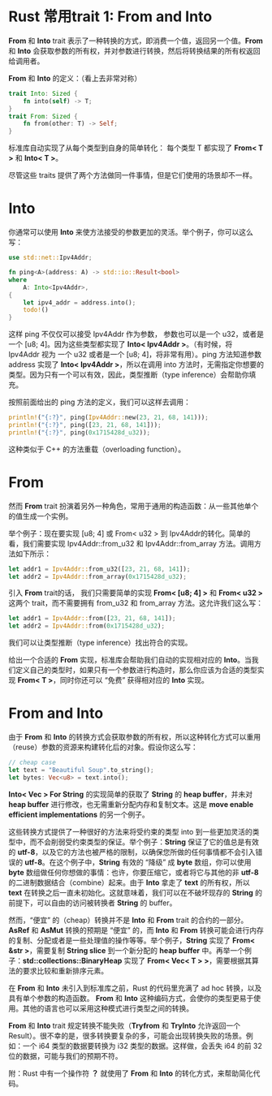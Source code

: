 # Rust 常用trait 1:  From and Into

**From** 和 **Into** trait 表示了一种转换的方式，即消费一个值，返回另一个值。**From** 和 **Into** 会获取参数的所有权，并对参数进行转换，然后将转换结果的所有权返回给调用者。

**From** 和 **Into** 的定义：（看上去非常对称）


```rust
trait Into: Sized { 
    fn into(self) -> T; 
} 
trait From: Sized { 
    fn from(other: T) -> Self; 
}
```
标准库自动实现了从每个类型到自身的简单转化： 每个类型 T 都实现了 **From< T >** 和 **Into< T >**。

尽管这些 traits 提供了两个方法做同一件事情，但是它们使用的场景却不一样。

# Into

你通常可以使用 **Into** 来使方法接受的参数更加的灵活。举个例子，你可以这么写：

```rust
use std::net::Ipv4Addr;

fn ping<A>(address: A) -> std::io::Result<bool>
where
    A: Into<Ipv4Addr>,
{
    let ipv4_addr = address.into();
    todo!()
}
```

这样 ping 不仅仅可以接受 Ipv4Addr 作为参数， 参数也可以是一个 u32，或者是一个 [u8; 4]。因为这些类型都实现了 **Into< Ipv4Addr >**。（有时候，将 Ipv4Addr 视为 一个 u32 或者是一个 [u8; 4]，将非常有用）。ping 方法知道参数 address 实现了 **Into< Ipv4Addr >**，所以在调用 into 方法时，无需指定你想要的类型。因为只有一个可以有效，因此，类型推断（type inference）会帮助你填充。

按照前面给出的 ping 方法的定义，我们可以这样去调用：

```rust
println!("{:?}", ping(Ipv4Addr::new(23, 21, 68, 141)));
println!("{:?}", ping([23, 21, 68, 141]));
println!("{:?}", ping(0x1715428d_u32));
```
这种类似于 C++ 的方法重载（overloading function）。

# From

然而 **From** trait 扮演着另外一种角色，常用于通用的构造函数：从一些其他单个的值生成一个实例。

举个例子：现在要实现 [u8; 4] 或 From< u32 > 到 Ipv4Addr的转化。简单的看，我们需要实现 Ipv4Addr::from_u32 和 Ipv4Addr::from_array 方法。调用方法如下所示：
~~~rust
let addr1 = Ipv4Addr::from_u32([23, 21, 68, 141]);
let addr2 = Ipv4Addr::from_array(0x1715428d_u32);
~~~

引入 **From** trait的话， 我们只需要简单的实现 **From< [u8; 4] >** 和 **From< u32 >** 这两个 trait，而不需要拥有 from_u32 和 from_array 方法。这允许我们这么写：

```rust
let addr1 = Ipv4Addr::from([23, 21, 68, 141]);
let addr2 = Ipv4Addr::from(0x1715428d_u32);
```

我们可以让类型推断（type inference）找出符合的实现。

给出一个合适的 **From** 实现，标准库会帮助我们自动的实现相对应的 **Into**。当我们定义自己的类型时，如果只有一个参数进行构造时，那么你应该为合适的类型实现 **From< T >**，同时你还可以 “免费” 获得相对应的 **Into** 实现。

# From and Into

由于 **From** 和 **Into** 的转换方式会获取参数的所有权，所以这种转化方式可以重用（reuse）参数的资源来构建转化后的对象。假设你这么写：

```rust
// cheap case
let text = "Beautiful Soup".to_string();
let bytes: Vec<u8> = text.into();
```

**Into< Vec<u8> > For String** 的实现简单的获取了 **String** 的 **heap buffer**，并未对 **heap buffer** 进行修改，也无需重新分配内存和复制文本。这是 **move enable efficient implementations** 的另一个例子。

这些转换方式提供了一种很好的方法来将受约束的类型 into 到一些更加灵活的类型中，而不会削弱受约束类型的保证。举个例子：**String** 保证了它的值总是有效的 **utf-8**，以及它的方法也被严格的限制，以确保您所做的任何事情都不会引入错误的 **utf-8**。在这个例子中，**String** 有效的 “降级” 成 **byte** 数组，你可以使用 **byte** 数组做任何你想做的事情：也许，你要压缩它，或者将它与其他的非 **utf-8** 的二进制数据结合（combine）起来。由于 **Into** 拿走了 **text** 的所有权，所以 **text** 在转换之后一直未初始化。这就意味着，我们可以在不破坏现存的 **String** 的前提下，可以自由的访问被转换者 **String** 的 buffer。

然而，“便宜” 的（cheap）转换并不是 **Into** 和 **From** trait 的合约的一部分。**AsRef** 和 **AsMut** 转换的预期是 “便宜” 的，而 **Into** 和 **From** 转换可能会进行内存的复制、分配或者是一些处理值的操作等等。举个例子，**String** 实现了 **From< &str >**，需要复制 **String slice** 到一个新分配的 **heap buffer** 中。再举一个例子：**std::collections::BinaryHeap** 实现了 **From< Vec< T > >**，需要根据其算法的要求比较和重新排序元素。

在 **From** 和 **Into** 未引入到标准库之前，Rust 的代码里充满了 ad hoc 转换，以及具有单个参数的构造函数。 **From** 和 **Into** 这种编码方式，会使你的类型更易于使用。其他的语言也可以采用这种模式进行类型之间的转换。

**From** 和 **Into** trait 规定转换不能失败（**Tryfrom** 和 **TryInto** 允许返回一个 Result）。很不幸的是，很多转换要复杂的多，可能会出现转换失败的场景。例如：一个 i64 类型的数据要转换为 i32 类型的数据。这样做，会丢失 i64 的前 32 位的数据，可能与我们的预期不符。

附：Rust 中有一个操作符 **？** 就使用了 **From** 和 **Into** 的转化方式，来帮助简化代码。